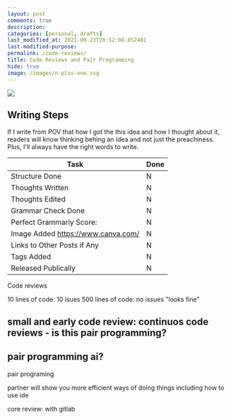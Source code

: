 ```yaml
---
layout: post
comments: true
description:
categories: [personal, drafts]
last_modified_at: 2021-09-23T20:52:08.052481
last-modified-purpose:
permalink: /code-reviews/
title: Code Reviews and Pair Programming
hide: true
image: /images/n-plus-one.svg
---
```

![](/images/switch-jobs.jpg)

## Writing Steps

If I write from POV that how I got the this idea and how I thought about it, readers will know thinking behing an idea and not just the preachiness. Plus, I'll always have the right words to write.

| Task                        | Done |
|-----------------------------|------|
| Structure Done              | N    |
| Thoughts Written            | N    |
| Thoughts Edited             | N    |
| Grammar Check Done          | N    |
| Perfect Grammarly Score:    | N    |
| Image Added  https://www.canva.com/                | N    |
| Links to Other Posts if Any | N    |
| Tags Added                  | N    |
| Released Publically         | N    |


Code reviews

10 lines of code: 10 isues
500 lines of code: no issues "looks fine"

small and early code review: continuos code reviews - is this pair programming?
---
pair programming ai?
---

pair programing

partner will show you more efficient ways of doing things including how to use ide


core review: with gitlab

